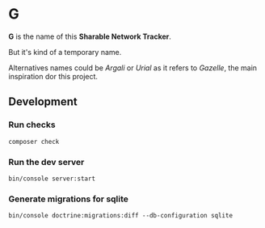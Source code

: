 # G

__G__ is the name of this __Sharable Network Tracker__.

But it's kind of a temporary name.

Alternatives names could be *Argali* or *Urial* as it refers to *Gazelle*, the main inspiration dor this project.

## Development

### Run checks

    composer check

### Run the dev server

    bin/console server:start

### Generate migrations for sqlite

    bin/console doctrine:migrations:diff --db-configuration sqlite


